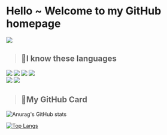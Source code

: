 # Hello ~ Welcome to my GitHub homepage 

<img src="https://readme-typing-svg.herokuapp.com/?lines=我叫久池鸢里;是来自广州的苦逼大学牲;平时爱好打游戏,摄影和超级无聊的敲代码;也许,我的主页还有些好东西？&font=Roboto" />

> ## **🧾I know these languages**

<div>
  <img src="https://img.shields.io/badge/HTML5-default?style=for-the-badge&logo=html5&logoColor=default" />
  <img src="https://img.shields.io/badge/CSS3-red?style=for-the-badge&logo=css3&logoColor=default">
  <img src="https://img.shields.io/badge/JavaScript-yellow?style=for-the-badge&logo=javascript&logoColor=white">
  <img src="https://img.shields.io/badge/Jquery-black?style=for-the-badge&logo=jquery&logoColor=default">
  <br>
  <img src="https://img.shields.io/badge/PHP-pink?style=for-the-badge&logo=php&logoColor=default">
  <img src="https://img.shields.io/badge/JSON-darkviolet?style=for-the-badge&logo=json&logoColor=default">
</div>

> ## **📌My GitHub Card**
<div>
  
  ![Anurag's GitHub stats](https://github-readme-stats.vercel.app/api?username=JiuChiYl&show_icons=true&locale=en&bg_color=1,6495ed,ffc0cb&title_color=ffffff&icon_color=ffc0cb&text_color=d0ecff)

  [![Top Langs](https://github-readme-stats.vercel.app/api/top-langs/?username=JiuChiYl&layout=donut)](https://github.com/anuraghazra/github-readme-stats)
  
</div>

